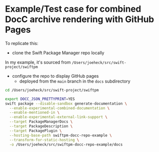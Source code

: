 # Example/Test case for combined DocC archive rendering with GitHub Pages

To replicate this:

- clone the Swift Package Manager repo locally 

In my example, it's sourced from `/Users/joeheck/src/swift-project/swiftpm`

- configure the repo to display GitHub pages
  - deployed from the `main` branch in the `docs` subdirectory

```bash
cd /Users/joeheck/src/swift-project/swiftpm

export DOCC_JSON_PRETTYPRINT=YES
swift package --disable-sandbox generate-documentation \
  --enable-experimental-combined-documentation \
  --enable-mentioned-in \
  --enable-experimental-external-link-support \
  --target PackageManagerDocs \
  --target PackageDescription \
  --target PackagePlugin \
  --hosting-base-path swiftpm-docc-repo-example \
  --transform-for-static-hosting \
  -o /Users/joeheck/src/swiftpm-docc-repo-example/docs
```



